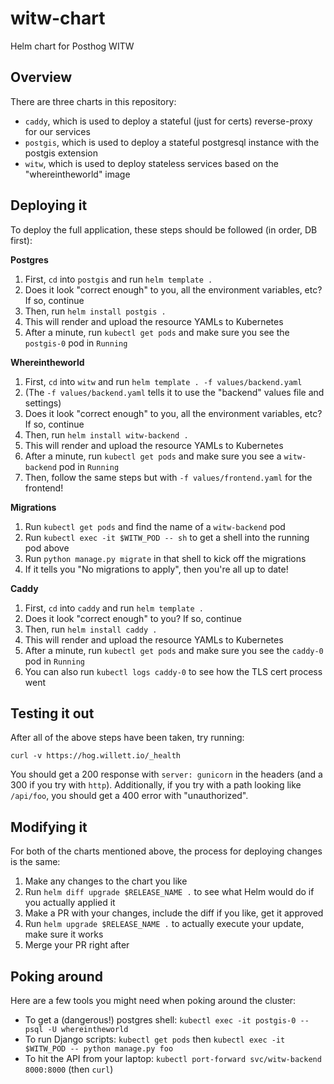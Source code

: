 # witw-chart

Helm chart for Posthog WITW

## Overview

There are three charts in this repository:

- `caddy`, which is used to deploy a stateful (just for certs) reverse-proxy for our services
- `postgis`, which is used to deploy a stateful postgresql instance with the postgis extension
- `witw`, which is used to deploy stateless services based on the "whereintheworld" image

## Deploying it

To deploy the full application, these steps should be followed (in order, DB first):

**Postgres**

1. First, `cd` into `postgis` and run `helm template .`
1. Does it look "correct enough" to you, all the environment variables, etc? If so, continue
1. Then, run `helm install postgis .`
1. This will render and upload the resource YAMLs to Kubernetes
1. After a minute, run `kubectl get pods` and make sure you see the `postgis-0` pod in `Running`

**Whereintheworld**

1. First, `cd` into `witw` and run `helm template . -f values/backend.yaml`
1. (The `-f values/backend.yaml` tells it to use the "backend" values file and settings)
1. Does it look "correct enough" to you, all the environment variables, etc? If so, continue
1. Then, run `helm install witw-backend .`
1. This will render and upload the resource YAMLs to Kubernetes
1. After a minute, run `kubectl get pods` and make sure you see a `witw-backend` pod in `Running`
1. Then, follow the same steps but with `-f values/frontend.yaml` for the frontend!

**Migrations**

1. Run `kubectl get pods` and find the name of a `witw-backend` pod
1. Run `kubectl exec -it $WITW_POD -- sh` to get a shell into the running pod above
1. Run `python manage.py migrate` in that shell to kick off the migrations
1. If it tells you "No migrations to apply", then you're all up to date!

**Caddy**

1. First, `cd` into `caddy` and run `helm template .`
1. Does it look "correct enough" to you? If so, continue
1. Then, run `helm install caddy .`
1. This will render and upload the resource YAMLs to Kubernetes
1. After a minute, run `kubectl get pods` and make sure you see the `caddy-0` pod in `Running`
1. You can also run `kubectl logs caddy-0` to see how the TLS cert process went

## Testing it out

After all of the above steps have been taken, try running:

```
curl -v https://hog.willett.io/_health
```

You should get a 200 response with `server: gunicorn` in the headers (and a 300 if you try with `http`). Additionally, if you try with a path looking like `/api/foo`, you should get a 400 error with "unauthorized".

## Modifying it

For both of the charts mentioned above, the process for deploying changes is the same:

1. Make any changes to the chart you like
1. Run `helm diff upgrade $RELEASE_NAME .` to see what Helm would do if you actually applied it
1. Make a PR with your changes, include the diff if you like, get it approved
1. Run `helm upgrade $RELEASE_NAME .` to actually execute your update, make sure it works
1. Merge your PR right after

## Poking around

Here are a few tools you might need when poking around the cluster:

* To get a (dangerous!) postgres shell: `kubectl exec -it postgis-0 -- psql -U whereintheworld`
* To run Django scripts: `kubectl get pods` then `kubectl exec -it $WITW_POD -- python manage.py foo`
* To hit the API from your laptop: `kubectl port-forward svc/witw-backend 8000:8000` (then `curl`)
